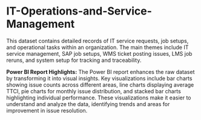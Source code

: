 # IT-Operations-and-Service-Management
This dataset contains detailed records of IT service requests, job setups, and operational tasks within an organization. The main themes include IT service management, SAP job setups, WMS ticket posting issues, LMS job reruns, and system setup for tracking and traceability.

**Power BI Report Highlights:**
The Power BI report enhances the raw dataset by transforming it into visual insights. Key visualizations include bar charts showing issue counts across different areas, line charts displaying average TTCI, pie charts for monthly issue distribution, and stacked bar charts highlighting individual performance. These visualizations make it easier to understand and analyze the data, identifying trends and areas for improvement in issue resolution.
